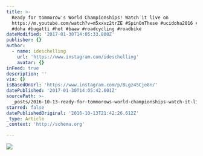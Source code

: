 ```yaml
---
title: >-
  Ready for tommorow's World Championships! Watch it live on
  https://m.youtube.com/watch?v=m5xxvz2trZE #SpinOnThese #ucidoha2016 #fatboys
  #doha #bugatti #hot #baaw #roadcycling #roadbike
dateModified: '2017-01-30T14:05:33.800Z'
publisher: {}
author:
  - name: ideschelling
    url: 'https://www.instagram.com/ideschelling'
    avatar: {}
inFeed: true
description: ''
via: {}
isBasedOnUrl: 'https://www.instagram.com/p/BLgz45Cjo8n/'
datePublished: '2017-01-30T14:05:42.601Z'
sourcePath: >-
  _posts/2016-10-13-ready-for-tommorows-world-championships-watch-it-live-on-h.md
starred: false
datePublishedOriginal: '2016-10-13T21:42:26.612Z'
_type: Article
_context: 'http://schema.org'

---
```

![](https://scontent.cdninstagram.com/t51.2885-15/s640x640/sh0.08/e35/14565131_1262310667146329_8796962087365509120_n.jpg?ig_cache_key=MTM2MDMxNTI5NzM3NDgzNDQ3MQ%3D%3D.2)
